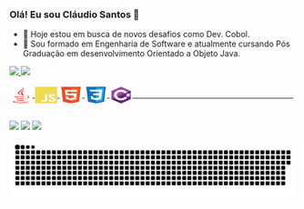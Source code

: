 ### Olá! Eu sou Cláudio Santos 👋

- 🔭 Hoje estou em busca de novos desafios como Dev. Cobol.
- 🌱 Sou formado em Engenharia de Software e atualmente cursando Pós Graduação em desenvolvimento Orientado a Objeto Java.


 <div>
  <a href="https://github.com/claudiosgc">
  <img height="160em" src="https://github-readme-stats.vercel.app/api?username=claudiosgc&show_icons=true&theme=dracula&include_all_commits=true&count_private=true"/>
  <img height="160em" src="https://github-readme-stats.vercel.app/api/top-langs/?username=claudiosgc&layout=compact&langs_count=7&theme=dracula"/>
</div>
  
<div style="display: inline_block"><br>
  <img align="center" alt="Rafa-Js" height="30" width="40" src="https://raw.githubusercontent.com/devicons/devicon/master/icons/java/java-plain.svg">
  <img align="center" alt="Rafa-Js" height="30" width="40" src="https://raw.githubusercontent.com/devicons/devicon/master/icons/javascript/javascript-plain.svg">
  <img align="center" alt="Rafa-HTML" height="30" width="40" src="https://raw.githubusercontent.com/devicons/devicon/master/icons/html5/html5-original.svg">
  <img align="center" alt="Rafa-CSS" height="30" width="40" src="https://raw.githubusercontent.com/devicons/devicon/master/icons/css3/css3-original.svg">
  <img align="center" alt="Rafa-Csharp" height="30" width="40" src="https://raw.githubusercontent.com/devicons/devicon/master/icons/csharp/csharp-original.svg">
  <font color="White"><label><b>COBOL - JCL - CICS - TSO - CONTROL-M</b></label></font>
  
</div>
  
  ##
  
  <div> 
 	<a href="https://twitter.com/ClaudioChefe" target="_blank"><img src="https://img.shields.io/badge/Twitch-9146FF?style=for-the-badge&logo=twitch&logoColor=white" target="_blank"></a>
  <a href = "mailto:claudiosgc@gmail.com"><img src="https://img.shields.io/badge/-Gmail-%23333?style=for-the-badge&logo=gmail&logoColor=white" target="_blank"></a>
  <a href="https://www.linkedin.com/in/cláudiosgc" target="_blank"><img src="https://img.shields.io/badge/-LinkedIn-%230077B5?style=for-the-badge&logo=linkedin&logoColor=white" target="_blank"></a> 
 
  ![Snake animation](https://github.com/claudiosgc/claudiosgc/blob/output/github-contribution-grid-snake.svg)
 
</div>
